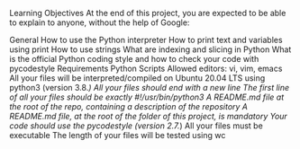 Learning Objectives
At the end of this project, you are expected to be able to explain to anyone, without the help of Google:

General
How to use the Python interpreter
How to print text and variables using print
How to use strings
What are indexing and slicing in Python
What is the official Python coding style and how to check your code with pycodestyle
Requirements
Python Scripts
Allowed editors: vi, vim, emacs
All your files will be interpreted/compiled on Ubuntu 20.04 LTS using python3 (version 3.8.*)
All your files should end with a new line
The first line of all your files should be exactly #!/usr/bin/python3
A README.md file at the root of the repo, containing a description of the repository
A README.md file, at the root of the folder of this project, is mandatory
Your code should use the pycodestyle (version 2.7.*)
All your files must be executable
The length of your files will be tested using wc